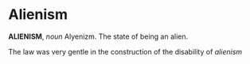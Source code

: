 # Alienism

**ALIENISM**, _noun_ Alyenizm. The state of being an alien.

The law was very gentle in the construction of the disability of _alienism_
